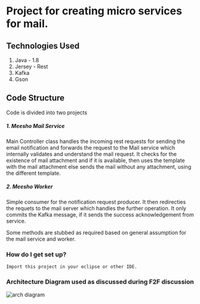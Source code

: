 # Project for creating micro services for mail.
## Technologies Used
1. Java - 1.8
2. Jersey - Rest
3. Kafka
4. Gson

## Code Structure
Code is divided into two projects
##### 1. Meesho Mail Service

Main Controller class handles the incoming rest requests for sending the email notification and forwards the request to the Mail service which internally validates and understand the mail request.
It checks for the existence of mail attachment and if it is available, then uses the template with the mail attachment else sends the mail without any attachment, using the different template.


##### 2. Meesho Worker

Simple consumer for the notification request producer. It then redirecties the requets to the mail server which handles the further operation. It only commits the Kafka message, if it sends the success acknowledgement from service.

Some methods are stubbed as required based on general assumption for the mail service and worker.

### How do I get set up? 
```
Import this project in your eclipse or other IDE.
```
### Architecture Diagram used as discussed during F2F discussion
![arch diagram](https://image.ibb.co/dSUkX8/arch.jpg)
